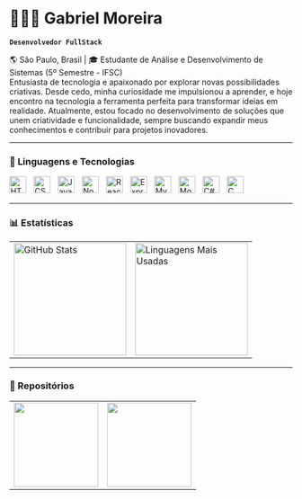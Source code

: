# 👨🏽‍💻 Gabriel Moreira

**`Desenvolvedor FullStack`**

🌎 São Paulo, Brasil | 🎓 Estudante de Análise e Desenvolvimento de Sistemas (5º Semestre - IFSC)
<br/>
Entusiasta de tecnologia e apaixonado por explorar novas possibilidades criativas. Desde cedo, minha curiosidade me impulsionou a aprender, e hoje encontro na tecnologia a ferramenta perfeita para transformar ideias em realidade.
Atualmente, estou focado no desenvolvimento de soluções que unem criatividade e funcionalidade, sempre buscando expandir meus conhecimentos e contribuir para projetos inovadores.


---

### 🤖 Linguagens e Tecnologias

<img 
    align="left" 
    alt="HTML"
    title="HTML" 
    width="30px" 
    style="padding-right: 10px;" 
    src="https://cdn.jsdelivr.net/gh/devicons/devicon@latest/icons/html5/html5-original.svg" 
/>
<img 
    align="left" 
    alt="CSS" 
    title="CSS"
    width="30px" 
    style="padding-right: 10px;" 
    src="https://cdn.jsdelivr.net/gh/devicons/devicon@latest/icons/css3/css3-original.svg" 
/>
<img 
    align="left" 
    alt="JavaScript" 
    title="JavaScript"
    width="30px" 
    style="padding-right: 10px;" 
    src="https://cdn.jsdelivr.net/gh/devicons/devicon@latest/icons/javascript/javascript-original.svg" 
/>
<img 
    align="left" 
    alt="Node.JS"
    title="Node.JS" 
    width="30px" 
    style="padding-right: 10px;" 
    src="https://cdn.jsdelivr.net/gh/devicons/devicon@latest/icons/nodejs/nodejs-original.svg"
/>
<img 
    align="left" 
    alt="React"
    title="React" 
    width="30px" 
    style="padding-right: 10px;" 
    src="https://cdn.jsdelivr.net/gh/devicons/devicon@latest/icons/react/react-original.svg" 
/>
<img 
    align="left" 
    alt="Express" 
    title="Express"
    width="30px" 
    style="padding-right: 10px;" 
    src="https://cdn.jsdelivr.net/gh/devicons/devicon@latest/icons/express/express-original.svg"
/>
<img 
    align="left" 
    alt="MySql"
    title="MySql" 
    width="30px" 
    style="padding-right: 10px;" 
    src="https://cdn.jsdelivr.net/gh/devicons/devicon@latest/icons/mysql/mysql-original.svg" 
/>
<img 
    align="left" 
    alt="MongoDB" 
    title="MongoDB"
    width="30px" 
    style="padding-right: 10px;" 
    src="https://cdn.jsdelivr.net/gh/devicons/devicon@latest/icons/mongodb/mongodb-original.svg" 
/>
<img 
    align="left" 
    alt="C#" 
    title="C#"
    width="30px" 
    style="padding-right: 10px;" 
    src="https://cdn.jsdelivr.net/gh/devicons/devicon@latest/icons/csharp/csharp-original.svg" 
/>
<img 
    align="left" 
    alt="C" 
    title="C"
    width="30px" 
    style="padding-right: 10px;" 
    src="https://cdn.jsdelivr.net/gh/devicons/devicon@latest/icons/c/c-original.svg"
  />

<br/>
<br/> 

---

### 📊 Estatísticas

<table>
  <tr>
    <td>
      <img 
        alt="GitHub Stats" 
        height="200" 
        src="https://github-readme-stats.vercel.app/api?username=Dev-Fubuki&theme=chartreuse-dark&hide=prs,issues,contribs&show_icons=true"  
      />
    </td>
    <td>
      <img 
        alt="Linguagens Mais Usadas" 
        height="200" 
        src="https://github-readme-stats.vercel.app/api/top-langs/?username=Dev-Fubuki&theme=chartreuse-dark&layout=compact&custom_title=Linguagens&langs_count=9" 
      />
    </td>
  </tr>
</table>

---

### 📁 Repositórios 

<table>
    <tr>
        <td>
<a href="https://github.com/Dev-Fubuki/Calculadora-IMC" target="_blank">
    <img 
        alt=""
        height="150"
        src="https://github-readme-stats.vercel.app/api/pin/?username=Dev-Fubuki&repo=Calculadora-IMC"
        </a>
</td>
    <td>
<a href="https://github.com/Dev-Fubuki/LaughBytes" target="_blank">
    <img 
        alt=""
        height="150"
        src="https://github-readme-stats.vercel.app/api/pin/?username=Dev-Fubuki&repo=LaughBytes"
    />
    </td>
</tr>
</a>
</table>
